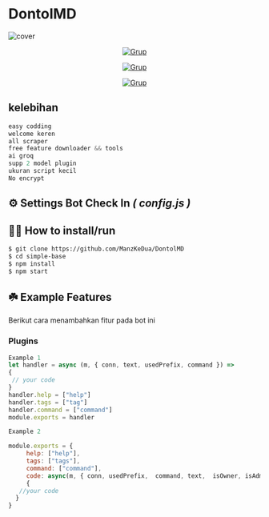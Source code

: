 # **DontolMD** 
![cover](https://files.catbox.moe/ol1d3u.jpg)


<p align="center">
<a href="https://wa.me/6288989721627"><img title="Grup" src="https://img.shields.io/badge/Contact to Owner-black.svg?style=for-the-badge&logo=whatsapp"></a>
</p>
<p align="center">
<a href="https://chat.whatsapp.com/FEC02UQASXgCexp81C0rfu"><img title="Grup" src="https://img.shields.io/badge/Grup WhatsApp Bot-green.svg?style=for-the-badge&logo=github"></a>
</p>
<p align="center">
<a href="https://github.com/Nazir99inf/simple-base"><img 
title="Grup" src="https://img.shields.io/badge/Base Script-green.svg?style=for-the-badge&logo=github"></a>
 
## kelebihan
```javascript
easy codding
welcome keren
all scraper
free feature downloader && tools
ai groq
supp 2 model plugin
ukuran script kecil 
No encrypt
```

## ⚙️ Settings Bot Check In ***( config.js )***


## 👨‍💻 How to install/run


```bash
$ git clone https://github.com/ManzKeDua/DontolMD
$ cd simple-base
$ npm install
$ npm start
```

## ☘️ Example Features
Berikut cara menambahkan fitur pada bot ini

### Plugins

```javascript
Example 1
let handler = async (m, { conn, text, usedPrefix, command }) => 
{
 // your code
}
handler.help = ["help"]
handler.tags = ["tag"]
handler.command = ["command"]
module.exports = handler

Example 2

module.exports = {
     help: ["help"],
     tags: ["tags"],
     command: ["command"],
     code: async(m, { conn, usedPrefix,  command, text,  isOwner, isAdmin, isBotAdmin, isPrems, chatUpdate  }) => 
     {
   //your code
  } 
}
```
